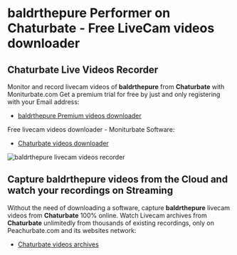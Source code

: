 # baldrthepure Performer on Chaturbate - Free LiveCam videos downloader

## Chaturbate Live Videos Recorder

Monitor and record livecam videos of **baldrthepure** from **Chaturbate** with Moniturbate.com
Get a premium trial for free by just and only registering with your Email address:
* [baldrthepure Premium videos downloader](https://moniturbate.com/request-demo-licence-key.html)

Free livecam videos downloader - Moniturbate Software:
* [Chaturbate videos downloader](https://moniturbate.com/moniturbate-download-software.html)

![baldrthepure livecam videos recorder](https://peachurnet.com/templates/moniturbate-software.png)


## Capture baldrthepure videos from the Cloud and watch your recordings on Streaming

Without the need of downloading a software, capture **baldrthepure** livecam videos from **Chaturbate** 100% online.
Watch Livecam archives from **Chaturbate** unlimitedly from thousands of existing recordings, only on Peachurbate.com and its websites network:
* [Chaturbate videos archives](https://peachurnet.com/)